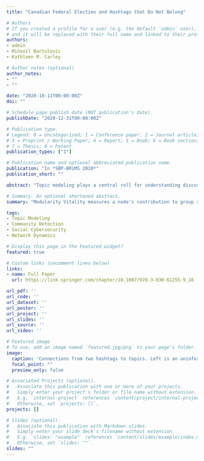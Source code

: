 ```yaml
---
title: "Canadian Federal Election and Hashtags that Do Not Belong"

# Authors
# If you created a profile for a user (e.g. the default `admin` user), write the username (folder name) here 
# and it will be replaced with their full name and linked to their profile.
authors:
- admin
- Mihovil Bartulovic
- Kathleen M. Carley

# Author notes (optional)
author_notes:
- ""
- ""

date: "2020-10-11T00:00:00Z"
doi: ""

# Schedule page publish date (NOT publication's date).
publishDate: "2020-12-31T00:00:00Z"

# Publication type.
# Legend: 0 = Uncategorized; 1 = Conference paper; 2 = Journal article;
# 3 = Preprint / Working Paper; 4 = Report; 5 = Book; 6 = Book section;
# 7 = Thesis; 8 = Patent
publication_types: ["1"]

# Publication name and optional abbreviated publication name.
publication: "In *SBP-BRiMS 2020*"
publication_short: ""

abstract: "Topic modeling plays a central roll for understanding discussion on social media platforms such as Twitter. One simple, yet powerful, method of topic analysis on Twitter is performing community detection on the network of hashtags. While this approach is simple and scalable, its interpretability has room for improvement. From a community-detection perspective, some hashtags obscure topics more than they help define them. In this work, we introduce a method of filtering hashtags from topic groups to create more interpretable topics. This modularity-based approach is highly scalable, which we demonstrate through analysis of three networks with approximately one million nodes. These networks were collected the week before, during, and after the Canadian federal election of 2019. Our hashtag filtering method is demonstrated to improve the resulting topics, allowing for easier interpretation. From the resulting topics, it is shown that both liberals and conservatives led effective hashtag campaigns, and that discussion quickly moved away from specific parties and toward issues like climate change in the week following the election."

# Summary. An optional shortened abstract.
summary: "Modularity Vitality measures a node's contribution to group structure. In hashtag networks, then, Modularity Vitality can be used to select hashtag that contributes most to a topic found through community detection. We show that this leads to more interpretable topic analysis for a large Twitter dataset."

tags:
- Topic Modeling
- Community Detection
- Social Cybersecurity
- Network Dynamics

# Display this page in the Featured widget?
featured: true

# Custom links (uncomment lines below)
links:
- name: Full Paper
  url: https://link.springer.com/chapter/10.1007/978-3-030-61255-9_16

url_pdf: ''
url_code: ''
url_dataset: ''
url_poster: ''
url_project: ''
url_slides: ''
url_source: ''
url_video: ''

# Featured image
# To use, add an image named `featured.jpg/png` to your page's folder. 
image:
  caption: 'Connections from two hashtags to topics. Left is an uninformative hashtag, #news, poorly connected to its topic 6. Right is an informative hashtag, #gohabsgo, well connected to its topic 18.'
  focal_point: ""
  preview_only: false

# Associated Projects (optional).
#   Associate this publication with one or more of your projects.
#   Simply enter your project's folder or file name without extension.
#   E.g. `internal-project` references `content/project/internal-project/index.md`.
#   Otherwise, set `projects: []`.
projects: []

# Slides (optional).
#   Associate this publication with Markdown slides.
#   Simply enter your slide deck's filename without extension.
#   E.g. `slides: "example"` references `content/slides/example/index.md`.
#   Otherwise, set `slides: ""`.
slides: ""
---
```

